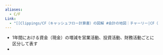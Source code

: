 ```yaml
---
aliases:
  - C/F
Link:
  - "[[Clippings/CF（キャッシュフロー計算書）の図解 #会計の地図｜チャーリー|CF（キャッシュフロー計算書）の図解 #会計の地図｜チャーリー]]"
---
```

- 1年間における資金（現金）の増減を営業活動、投資活動、財務活動ごとに区分して表す
- 